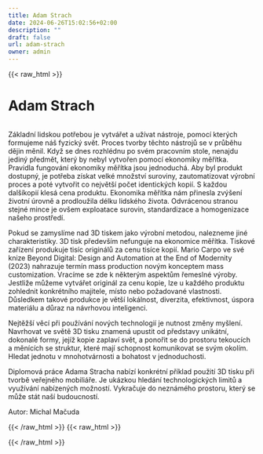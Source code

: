 ```yaml
---
title: Adam Strach
date: 2024-06-26T15:02:56+02:00
description: ""
draft: false
url: adam-strach
owner: admin
---
```

{{< raw_html >}}
<h1 id="adam-strach">Adam Strach</h1>
<div class="page" title="Page 137">
<div class="section">
<div class="layoutArea">
<div class="column">
<p>Základní lidskou potřebou je vytvářet a užívat nástroje, pomocí kterých formujeme náš fyzický svět. Proces tvorby těchto nástrojů se v průběhu dějin měnil. Když se dnes rozhlédnu po svém pracovním stole, nenajdu jediný předmět, který by nebyl vytvořen pomocí ekonomiky měřítka. Pravidla fungování ekonomiky měřítka jsou jednoduchá. Aby byl produkt dostupný, je potřeba získat velké množství suroviny, zautomatizovat výrobní proces a poté vytvořit co největší počet identických kopií. S každou dalšíkopií klesá cena produktu. Ekonomika měřítka nám přinesla zvýšení životní úrovně a prodloužila délku lidského života. Odvrácenou stranou stejné mince je ovšem exploatace surovin, standardizace a homogenizace našeho prostředí.</p>
<p>Pokud se zamyslíme nad 3D tiskem jako výrobní metodou, nalezneme jiné charakteristiky. 3D tisk především nefunguje na ekonomice měřítka. Tiskové zařízení produkuje tisíc originálů za cenu tisíce kopií. Mario Carpo ve své knize Beyond Digital: Design and Automation at the End of Modernity (2023) nahrazuje termín mass production novým konceptem mass customization. Vracíme se zde k některým aspektům řemeslné výroby. Jestliže můžeme vytvářet originál za cenu kopie, lze u každého produktu zohlednit konkrétního majitele, místo nebo požadované vlastnosti. Důsledkem takové produkce je větší lokálnost, diverzita, efektivnost, úspora materiálu a důraz na návrhovou inteligenci.</p>
<p>Nejtěžší věcí při používání nových technologií je nutnost změny myšlení. Navrhovat ve světě 3D tisku znamená upustit od představy unikátní, dokonalé formy, jejíž kopie zaplaví svět, a ponořit se do prostoru tekoucích a měnících se struktur, které mají schopnost komunikovat se svým okolím. Hledat jednotu v mnohotvárnosti a bohatost v jednoduchosti.</p>
<p>Diplomová práce Adama Stracha nabízí konkrétní příklad použití 3D tisku při tvorbě veřejného mobiliáře. Je ukázkou hledání technologických limitů a využívání nabízených možností. Vykračuje do neznámého prostoru, který se může stát naší budoucností.</p>
<p>Autor: Michal Mačuda</p>
</div>
</div>
</div>
</div>
{{< /raw_html >}}
<!-- SECTION BREAK -->
{{< raw_html >}}

{{< /raw_html >}}
